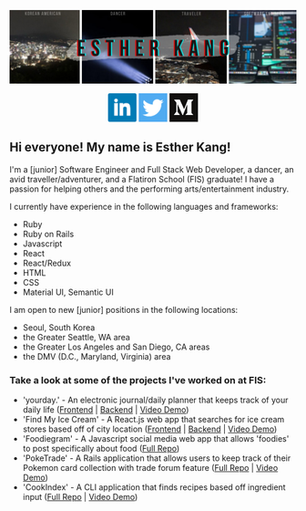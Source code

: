 ![ekang personal graphic banner](https://github.com/estherkang14/estherkang14/blob/main/pictures/githubheader.png)


<!--
add info - linkedin, github, twitter
introduction + summary
flatiron mod1-5 projects + videos
-->
<div align="center">
<a href="https://linkedin.com/in/esther-kang/"><img src="https://github.com/estherkang14/estherkang14/blob/main/pictures/linkedin.png" width=50 height=50></a> <a href="https://twitter.com/estherk_code"><img src="https://github.com/estherkang14/estherkang14/blob/main/pictures/twitter.png" width=50 height=50></a> <a href="https://medium.com/@estherkang14"><img src="https://github.com/estherkang14/estherkang14/blob/main/pictures/medium.png" width=50 height=50></a>
</div>

<h2>Hi everyone! My name is Esther Kang!</h2>
<p>I'm a [junior] Software Engineer and Full Stack Web Developer, a dancer, an avid traveller/adventurer, and a Flatiron School (FIS) graduate! I have a passion for helping others and the performing arts/entertainment industry.
  
  
I currently have experience in the following languages and frameworks:
  - Ruby
  - Ruby on Rails
  - Javascript
  - React
  - React/Redux
  - HTML
  - CSS
  - Material UI, Semantic UI

I am open to new [junior] positions in the following locations:
  - Seoul, South Korea
  - the Greater Seattle, WA area 
  - the Greater Los Angeles and San Diego, CA areas
  - the DMV (D.C., Maryland, Virginia) area
</p>

<h3>Take a look at some of the projects I've worked on at FIS:</h3>
<p>
  
  - 'yourday.' - An electronic journal/daily planner that keeps track of your daily life (<a href="https://github.com/estherkang14/mod5-proj-frontend">Frontend</a> | <a href="https://github.com/estherkang14/mod5-proj-backend">Backend</a> | <a href="https://vimeo.com/460177737">Video Demo</a>)
  - 'Find My Ice Cream' - A React.js web app that searches for ice cream stores based off of city location (<a href="https://github.com/estherkang14/ice-cream-app-frontend">Frontend</a> | <a href="https://github.com/mjester93/ice-cream-app-backend">Backend</a> | <a href="https://vimeo.com/460740989">Video Demo</a>)
  - 'Foodiegram' - A Javascript social media web app that allows 'foodies' to post specifically about food (<a href="https://github.com/estherkang14/FoodieGramFE">Full Repo</a>)
  - 'PokeTrade' - A Rails application that allows users to keep track of their Pokemon card collection with trade forum
feature (<a href="https://github.com/estherkang14/poketrade">Full Repo</a> | <a href="https://vimeo.com/437194426">Video Demo</a>)
  - 'CookIndex' - A CLI application that finds recipes based off ingredient input (<a href="https://github.com/DevDave0/Cookindex">Full Repo</a> | <a href="https://vimeo.com/430413060">Video Demo</a>)
</p>


